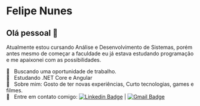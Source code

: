 # Felipe Nunes

## Olá pessoal 👋
Atualmente estou cursando Análise e Desenvolvimento de Sistemas, porém antes mesmo de começar a faculdade eu já estava estudando programação e me apaixonei com as possibilidades.

 :office:  &nbsp; Buscando uma oportunidade de trabalho.
 <br/> :book: &nbsp; Estudando .NET Core e Angular
 <br/> 💬  &nbsp; Sobre mim: Gosto de ter novas experiências, Curto tecnologias, games e filmes.
 <br/> :email: &nbsp; Entre em contato comigo: [![Linkedin Badge](https://img.shields.io/badge/-FelipeNunes-blue?style=flat-square&logo=Linkedin&logoColor=white&link=https://www.linkedin.com/in/felipenno/)](https://www.linkedin.com/in/felipenno/) 
| 
[![Gmail Badge](https://img.shields.io/badge/-felipenno14@gmail.com-c14438?style=flat-square&logo=Gmail&logoColor=white&link=mailto:felipenno14@gmail.com)](mailto:felipenno14@gmail.com)
